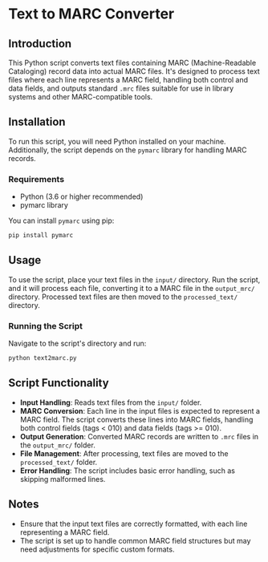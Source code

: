 
# Text to MARC Converter

## Introduction
This Python script converts text files containing MARC (Machine-Readable Cataloging) record data into actual MARC files. It's designed to process text files where each line represents a MARC field, handling both control and data fields, and outputs standard `.mrc` files suitable for use in library systems and other MARC-compatible tools.

## Installation
To run this script, you will need Python installed on your machine. Additionally, the script depends on the `pymarc` library for handling MARC records.

### Requirements
- Python (3.6 or higher recommended)
- pymarc library

You can install `pymarc` using pip:

```bash
pip install pymarc
```

## Usage
To use the script, place your text files in the `input/` directory. Run the script, and it will process each file, converting it to a MARC file in the `output_mrc/` directory. Processed text files are then moved to the `processed_text/` directory.

### Running the Script
Navigate to the script's directory and run:

```bash
python text2marc.py
```

## Script Functionality
- **Input Handling**: Reads text files from the `input/` folder.
- **MARC Conversion**: Each line in the input files is expected to represent a MARC field. The script converts these lines into MARC fields, handling both control fields (tags < 010) and data fields (tags >= 010).
- **Output Generation**: Converted MARC records are written to `.mrc` files in the `output_mrc/` folder.
- **File Management**: After processing, text files are moved to the `processed_text/` folder.
- **Error Handling**: The script includes basic error handling, such as skipping malformed lines.

## Notes
- Ensure that the input text files are correctly formatted, with each line representing a MARC field.
- The script is set up to handle common MARC field structures but may need adjustments for specific custom formats.
